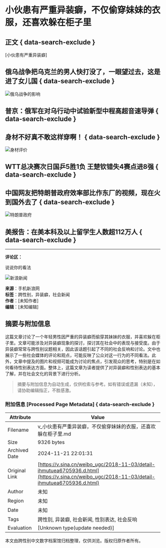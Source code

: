 # 小伙患有严重异装癖，不仅偷穿妹妹的衣服，还喜欢躲在柜子里

## 正文 { data-search-exclude }


[小伙患有严重异装癖]

## 俄乌战争把乌克兰的男人快打没了，一眼望过去，这是进了女儿国 { data-search-exclude }

![俄乌战争的影响](https://z1.sinaimg.cn/auto/crop?img=https%3A%2F%2Fn.sinaimg.cn%2Fvmsri%2Forj480%2F0076M3qjly1hvu76t2fmbj30u01hc0zg.jpg&size=230_154)

## 普京：俄军在对乌行动中试验新型中程高超音速导弹 { data-search-exclude }

## 身材不好真不敢这样穿啊！ { data-search-exclude }

![身材评价](https://z4.sinaimg.cn/auto/crop?img=https%3A%2F%2Fn.sinaimg.cn%2Fvmsri%2Forj480%2F6344cf65gy1hvttv7vcpjj20u01hcdir.jpg&size=230_154)

## WTT总决赛次日国乒5胜1负 王楚钦错失4赛点进8强 { data-search-exclude }

## 中国网友把特朗普政府效率部比作东厂的视频，现在火到国外去了 { data-search-exclude }

![特朗普政府](https://z0.sinaimg.cn/auto/crop?img=https%3A%2F%2Fn.sinaimg.cn%2Fvmsri%2Forj480%2F0076qYpPly1hvtsmbmltjj30hs0a0dg2.jpg&size=230_154)

## 美报告：在美本科及以上留学生人数超112万人 { data-search-exclude }

---

**评论区：**

说说你的看法

![新浪新闻](https://n.sinaimg.cn/default/80905340/20200331/sinalogo.png)

**来源**：手机新浪网  
**标签**：跨性别，异装癖，社会新闻  
**作者**：[未知作者]  
**编辑**：[未知编辑]

## 摘要与附加信息

<!-- tcd_abstract -->
这篇文章讨论了一个年轻男性因严重的异装癖而偷穿其妹妹的衣服，并喜欢躲在柜子里。文章可能涉及对异装癖现象的探讨，探讨其在社会中的表现与接受度。由于异装癖常常与跨性别议题相关，因此该话题引起了不同的社会反响和讨论。文中也展示了一些社会媒体的评论和观点，可能反映了公众对这一行为的不同看法。此外，文章中提及的图片和视频可能成为讨论的焦点，引发观众的思考，特别是在如何看待性别表达方面。整体上，这篇文章为读者提供了对异装癖和性别表达的基本了解，并在社会文化的背景下进行分析。
<!-- tcd_abstract_end -->

> 摘要与附加信息为自动生成，仅供检索与参考。如有错误或遗漏（未知），请协助编辑指正，不胜感激。

### 附加信息 [Processed Page Metadata] { data-search-exclude }

| Attribute       | Value                                  |
|-----------------|----------------------------------------|
| Filename        | v_小伙患有严重异装癖，不仅偷穿妹妹的衣服，还喜欢躲在柜子里.md                             |
| Size            | 9326 bytes                           |
| Archived Date   | 2024-11-21 22:01:31                             |
| Original Link   | [https://v.sina.cn/weibo_ugc/2018-11-03/detail-ihmutuea6705936.d.html](https://v.sina.cn/weibo_ugc/2018-11-03/detail-ihmutuea6705936.d.html)                       |
| Author          | 未知                               |
| Region          | 未知                               |
| Date            | 未知                                 |
| Tags            | 跨性别, 异装癖, 社会新闻, 性别表达, 社会反响                                 |
| Evaluation            | [Unknown type(update needed)]                                 |
<!-- tcd_table_end -->

本文由跨性别中文数字档案馆归档整理，仅供浏览。版权归原作者所有。
